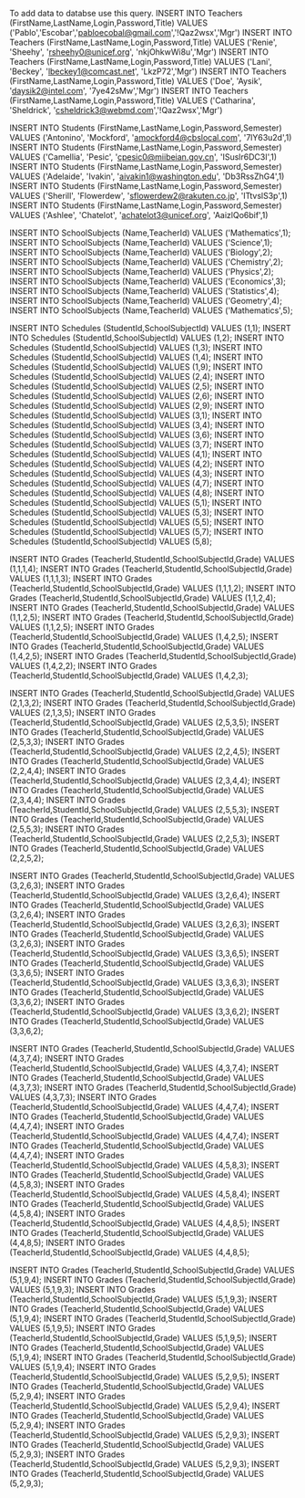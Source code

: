 To add data to databse use this query.
INSERT INTO Teachers (FirstName,LastName,Login,Password,Title) VALUES ('Pablo','Escobar','pabloecobal@gmail.com','!Qaz2wsx','Mgr')
INSERT INTO Teachers (FirstName,LastName,Login,Password,Title) VALUES ('Renie', 'Sheehy', 'rsheehy0@unicef.org', 'nkjOhkwWi8u','Mgr')
INSERT INTO Teachers (FirstName,LastName,Login,Password,Title) VALUES ('Lani', 'Beckey', 'lbeckey1@comcast.net', 'LkzP72','Mgr')
INSERT INTO Teachers (FirstName,LastName,Login,Password,Title) VALUES ('Doe', 'Aysik', 'daysik2@intel.com', '7ye42sMw','Mgr')
INSERT INTO Teachers (FirstName,LastName,Login,Password,Title) VALUES ('Catharina', 'Sheldrick', 'csheldrick3@webmd.com','!Qaz2wsx','Mgr')

INSERT INTO Students (FirstName,LastName,Login,Password,Semester) VALUES ('Antonino', 'Mockford', 'amockford4@cbslocal.com', '7lY63u2d',1)
INSERT INTO Students (FirstName,LastName,Login,Password,Semester) VALUES ('Camellia', 'Pesic', 'cpesic0@miibeian.gov.cn', 'ISuslr6DC3I',1)
INSERT INTO Students (FirstName,LastName,Login,Password,Semester) VALUES ('Adelaide', 'Ivakin', 'aivakin1@washington.edu', 'Db3RssZhG4',1)
INSERT INTO Students (FirstName,LastName,Login,Password,Semester) VALUES ('Sherill', 'Flowerdew', 'sflowerdew2@rakuten.co.jp', 'ITtvslS3p',1)
INSERT INTO Students (FirstName,LastName,Login,Password,Semester) VALUES ('Ashlee', 'Chatelot', 'achatelot3@unicef.org', 'AaizlQo6bif',1)

INSERT INTO SchoolSubjects (Name,TeacherId) VALUES ('Mathematics',1);
INSERT INTO SchoolSubjects (Name,TeacherId) VALUES ('Science',1);
INSERT INTO SchoolSubjects (Name,TeacherId) VALUES ('Biology',2);
INSERT INTO SchoolSubjects (Name,TeacherId) VALUES ('Chemistry',2);
INSERT INTO SchoolSubjects (Name,TeacherId) VALUES ('Physics',2);
INSERT INTO SchoolSubjects (Name,TeacherId) VALUES ('Economics',3);
INSERT INTO SchoolSubjects (Name,TeacherId) VALUES ('Statistics',4);
INSERT INTO SchoolSubjects (Name,TeacherId) VALUES ('Geometry',4);
INSERT INTO SchoolSubjects (Name,TeacherId) VALUES ('Mathematics',5);

INSERT INTO Schedules (StudentId,SchoolSubjectId) VALUES (1,1);
INSERT INTO Schedules (StudentId,SchoolSubjectId) VALUES (1,2);
INSERT INTO Schedules (StudentId,SchoolSubjectId) VALUES (1,3);
INSERT INTO Schedules (StudentId,SchoolSubjectId) VALUES (1,4);
INSERT INTO Schedules (StudentId,SchoolSubjectId) VALUES (1,9);
INSERT INTO Schedules (StudentId,SchoolSubjectId) VALUES (2,4);
INSERT INTO Schedules (StudentId,SchoolSubjectId) VALUES (2,5);
INSERT INTO Schedules (StudentId,SchoolSubjectId) VALUES (2,6);
INSERT INTO Schedules (StudentId,SchoolSubjectId) VALUES (2,9);
INSERT INTO Schedules (StudentId,SchoolSubjectId) VALUES (3,1);
INSERT INTO Schedules (StudentId,SchoolSubjectId) VALUES (3,4);
INSERT INTO Schedules (StudentId,SchoolSubjectId) VALUES (3,6);
INSERT INTO Schedules (StudentId,SchoolSubjectId) VALUES (3,7);
INSERT INTO Schedules (StudentId,SchoolSubjectId) VALUES (4,1);
INSERT INTO Schedules (StudentId,SchoolSubjectId) VALUES (4,2);
INSERT INTO Schedules (StudentId,SchoolSubjectId) VALUES (4,3);
INSERT INTO Schedules (StudentId,SchoolSubjectId) VALUES (4,7);
INSERT INTO Schedules (StudentId,SchoolSubjectId) VALUES (4,8);
INSERT INTO Schedules (StudentId,SchoolSubjectId) VALUES (5,1);
INSERT INTO Schedules (StudentId,SchoolSubjectId) VALUES (5,3);
INSERT INTO Schedules (StudentId,SchoolSubjectId) VALUES (5,5);
INSERT INTO Schedules (StudentId,SchoolSubjectId) VALUES (5,7);
INSERT INTO Schedules (StudentId,SchoolSubjectId) VALUES (5,8);

INSERT INTO Grades (TeacherId,StudentId,SchoolSubjectId,Grade) VALUES (1,1,1,4);
INSERT INTO Grades (TeacherId,StudentId,SchoolSubjectId,Grade) VALUES (1,1,1,3);
INSERT INTO Grades (TeacherId,StudentId,SchoolSubjectId,Grade) VALUES (1,1,1,2);
INSERT INTO Grades (TeacherId,StudentId,SchoolSubjectId,Grade) VALUES (1,1,2,4);
INSERT INTO Grades (TeacherId,StudentId,SchoolSubjectId,Grade) VALUES (1,1,2,5);
INSERT INTO Grades (TeacherId,StudentId,SchoolSubjectId,Grade) VALUES (1,1,2,5);
INSERT INTO Grades (TeacherId,StudentId,SchoolSubjectId,Grade) VALUES (1,4,2,5);
INSERT INTO Grades (TeacherId,StudentId,SchoolSubjectId,Grade) VALUES (1,4,2,5);
INSERT INTO Grades (TeacherId,StudentId,SchoolSubjectId,Grade) VALUES (1,4,2,2);
INSERT INTO Grades (TeacherId,StudentId,SchoolSubjectId,Grade) VALUES (1,4,2,3);

INSERT INTO Grades (TeacherId,StudentId,SchoolSubjectId,Grade) VALUES (2,1,3,2);
INSERT INTO Grades (TeacherId,StudentId,SchoolSubjectId,Grade) VALUES (2,1,3,5);
INSERT INTO Grades (TeacherId,StudentId,SchoolSubjectId,Grade) VALUES (2,5,3,5);
INSERT INTO Grades (TeacherId,StudentId,SchoolSubjectId,Grade) VALUES (2,5,3,3);
INSERT INTO Grades (TeacherId,StudentId,SchoolSubjectId,Grade) VALUES (2,2,4,5);
INSERT INTO Grades (TeacherId,StudentId,SchoolSubjectId,Grade) VALUES (2,2,4,4);
INSERT INTO Grades (TeacherId,StudentId,SchoolSubjectId,Grade) VALUES (2,3,4,4);
INSERT INTO Grades (TeacherId,StudentId,SchoolSubjectId,Grade) VALUES (2,3,4,4);
INSERT INTO Grades (TeacherId,StudentId,SchoolSubjectId,Grade) VALUES (2,5,5,3);
INSERT INTO Grades (TeacherId,StudentId,SchoolSubjectId,Grade) VALUES (2,5,5,3);
INSERT INTO Grades (TeacherId,StudentId,SchoolSubjectId,Grade) VALUES (2,2,5,3);
INSERT INTO Grades (TeacherId,StudentId,SchoolSubjectId,Grade) VALUES (2,2,5,2);

INSERT INTO Grades (TeacherId,StudentId,SchoolSubjectId,Grade) VALUES (3,2,6,3);
INSERT INTO Grades (TeacherId,StudentId,SchoolSubjectId,Grade) VALUES (3,2,6,4);
INSERT INTO Grades (TeacherId,StudentId,SchoolSubjectId,Grade) VALUES (3,2,6,4);
INSERT INTO Grades (TeacherId,StudentId,SchoolSubjectId,Grade) VALUES (3,2,6,3);
INSERT INTO Grades (TeacherId,StudentId,SchoolSubjectId,Grade) VALUES (3,2,6,3);
INSERT INTO Grades (TeacherId,StudentId,SchoolSubjectId,Grade) VALUES (3,3,6,5);
INSERT INTO Grades (TeacherId,StudentId,SchoolSubjectId,Grade) VALUES (3,3,6,5);
INSERT INTO Grades (TeacherId,StudentId,SchoolSubjectId,Grade) VALUES (3,3,6,3);
INSERT INTO Grades (TeacherId,StudentId,SchoolSubjectId,Grade) VALUES (3,3,6,2);
INSERT INTO Grades (TeacherId,StudentId,SchoolSubjectId,Grade) VALUES (3,3,6,2);
INSERT INTO Grades (TeacherId,StudentId,SchoolSubjectId,Grade) VALUES (3,3,6,2);

INSERT INTO Grades (TeacherId,StudentId,SchoolSubjectId,Grade) VALUES (4,3,7,4);
INSERT INTO Grades (TeacherId,StudentId,SchoolSubjectId,Grade) VALUES (4,3,7,4);
INSERT INTO Grades (TeacherId,StudentId,SchoolSubjectId,Grade) VALUES (4,3,7,3);
INSERT INTO Grades (TeacherId,StudentId,SchoolSubjectId,Grade) VALUES (4,3,7,3);
INSERT INTO Grades (TeacherId,StudentId,SchoolSubjectId,Grade) VALUES (4,4,7,4);
INSERT INTO Grades (TeacherId,StudentId,SchoolSubjectId,Grade) VALUES (4,4,7,4);
INSERT INTO Grades (TeacherId,StudentId,SchoolSubjectId,Grade) VALUES (4,4,7,4);
INSERT INTO Grades (TeacherId,StudentId,SchoolSubjectId,Grade) VALUES (4,4,7,4);
INSERT INTO Grades (TeacherId,StudentId,SchoolSubjectId,Grade) VALUES (4,5,8,3);
INSERT INTO Grades (TeacherId,StudentId,SchoolSubjectId,Grade) VALUES (4,5,8,3);
INSERT INTO Grades (TeacherId,StudentId,SchoolSubjectId,Grade) VALUES (4,5,8,4);
INSERT INTO Grades (TeacherId,StudentId,SchoolSubjectId,Grade) VALUES (4,5,8,4);
INSERT INTO Grades (TeacherId,StudentId,SchoolSubjectId,Grade) VALUES (4,4,8,5);
INSERT INTO Grades (TeacherId,StudentId,SchoolSubjectId,Grade) VALUES (4,4,8,5);
INSERT INTO Grades (TeacherId,StudentId,SchoolSubjectId,Grade) VALUES (4,4,8,5);



INSERT INTO Grades (TeacherId,StudentId,SchoolSubjectId,Grade) VALUES (5,1,9,4);
INSERT INTO Grades (TeacherId,StudentId,SchoolSubjectId,Grade) VALUES (5,1,9,3);
INSERT INTO Grades (TeacherId,StudentId,SchoolSubjectId,Grade) VALUES (5,1,9,3);
INSERT INTO Grades (TeacherId,StudentId,SchoolSubjectId,Grade) VALUES (5,1,9,4);
INSERT INTO Grades (TeacherId,StudentId,SchoolSubjectId,Grade) VALUES (5,1,9,5);
INSERT INTO Grades (TeacherId,StudentId,SchoolSubjectId,Grade) VALUES (5,1,9,5);
INSERT INTO Grades (TeacherId,StudentId,SchoolSubjectId,Grade) VALUES (5,1,9,4);
INSERT INTO Grades (TeacherId,StudentId,SchoolSubjectId,Grade) VALUES (5,1,9,4);
INSERT INTO Grades (TeacherId,StudentId,SchoolSubjectId,Grade) VALUES (5,2,9,5);
INSERT INTO Grades (TeacherId,StudentId,SchoolSubjectId,Grade) VALUES (5,2,9,4);
INSERT INTO Grades (TeacherId,StudentId,SchoolSubjectId,Grade) VALUES (5,2,9,4);
INSERT INTO Grades (TeacherId,StudentId,SchoolSubjectId,Grade) VALUES (5,2,9,4);
INSERT INTO Grades (TeacherId,StudentId,SchoolSubjectId,Grade) VALUES (5,2,9,3);
INSERT INTO Grades (TeacherId,StudentId,SchoolSubjectId,Grade) VALUES (5,2,9,3);
INSERT INTO Grades (TeacherId,StudentId,SchoolSubjectId,Grade) VALUES (5,2,9,3);
INSERT INTO Grades (TeacherId,StudentId,SchoolSubjectId,Grade) VALUES (5,2,9,3);




